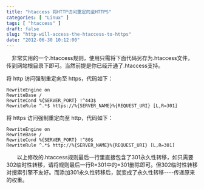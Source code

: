 ```yaml
---
title: "htaccess 将HTTP访问重定向至HTTPS"
categories: [ "Linux" ]
tags: [ "htaccess" ]
draft: false
slug: "http-will-access-the-htaccess-to-https"
date: "2012-06-30 10:12:00"
---
```


　非常实用的一个.htaccess规则，使用只需将下面代码另存为.htaccess文件，传到网站根目录下即可。当然前提是你已经开通了.htaccess支持。

将 http 访问强制重定向至 https，代码如下：

    RewriteEngine on
    RewriteBase /
    RewriteCond %{SERVER_PORT} !^443$
    RewriteRule ^.*$ https://%{SERVER_NAME}%{REQUEST_URI} [L,R=301]


<!--more-->


将 https 访问强制重定向至 http，代码如下：

    RewriteEngine on
    RewriteBase /
    RewriteCond %{SERVER_PORT} !^80$
    RewriteRule ^.*$ http://%{SERVER_NAME}%{REQUEST_URI} [L,R=301]

　　以上修改的.htaccess规则最后一行里直接包含了301永久性转移，如只需要302临时性转移，请将规则最后一行R=301中的=301删除即可。但302临时性转移对搜索引擎不友好。而添加301永久性转移后，就变成了永久性转移----传递原来的权重。